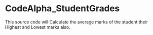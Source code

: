 # CodeAlpha_StudentGrades
This source code will Calculate the average marks of the student their Highest and Lowest marks also.

